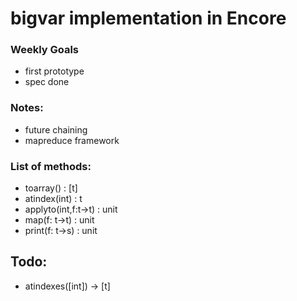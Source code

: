 # bigvar implementation in Encore

### Weekly Goals
  * first prototype
  * spec done

### Notes:
   * future chaining
   * mapreduce framework

### List of methods:
* toarray() : [t]
* atindex(int) : t
* applyto(int,f:t->t) : unit
* map(f: t->t) : unit
* print(f: t->s) : unit

## Todo:
* atindexes([int]) -> [t]
